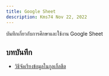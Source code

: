 ```yaml
---
title: Google Sheet
description: Kms74 Nov 22, 2022
---
```


บันทึกเกี่ยวกับการศึกษาและใช้งาน Google Sheet

## บทบันทึก

* [วิธีจัดเรียงข้อมูลในกูลเกิ้ลชีต](google-sheet-sort-data.md)